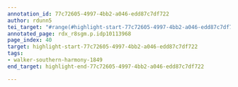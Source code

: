 ```yaml
---
annotation_id: 77c72605-4997-4bb2-a046-edd87c7df722
author: rdunn5
tei_target: "#range(#highlight-start-77c72605-4997-4bb2-a046-edd87c7df722, #highlight-end-77c72605-4997-4bb2-a046-edd87c7df722)"
annotated_page: rdx_r8sgm.p.idp10113968
page_index: 40
target: highlight-start-77c72605-4997-4bb2-a046-edd87c7df722
tags:
- walker-southern-harmony-1849
end_target: highlight-end-77c72605-4997-4bb2-a046-edd87c7df722

---
```

